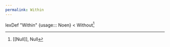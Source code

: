 ```yaml
---
permalink: Within
---
```

lexDef "Within" {usage::: Noen} < Without[^WithinNoen]

[^WithinNoen]: [[Null]], Null
